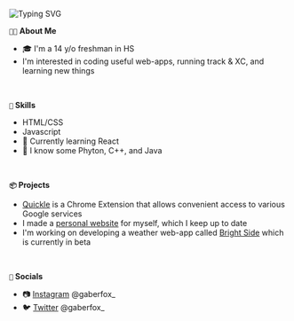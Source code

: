 ![Typing SVG](https://readme-typing-svg.herokuapp.com?font=Open+Sans&size=24&pause=1000&color=C8C8C8&width=435&lines=Welcome+to+my+GitHub+Profile!)

`👦🏽` **About Me**
<ul>
<li>🎓 I'm a 14 y/o freshman in HS </li>
<li>I'm interested in coding useful web-apps, running track & XC, and learning new things
</ul>

<br>

**`🌱` Skills**
<ul>
<li>HTML/CSS</li>
<li>Javascript</li>
<li>🤔 Currently learning React</li>
<li>🥱 I know some Phyton, C++, and Java</li>
</ul>

<br>

**`📦` Projects**
<ul>
<li><a href="https://github.com/gaberf/Quickle" target="_blank">Quickle</a> is a Chrome Extension that allows convenient access to various Google services</li>
<li>I made a <a href="https://gabrielfox.netlify.app/" target="_blank">personal website</a> for myself, which I keep up to date</li>
<li>I'm working on developing a weather web-app called <a href="https://github.com/gaberf/BrightSide">Bright Side</a> which is currently in beta</li>
</ul>

<br>

**`💯` Socials**
<ul>
<li>📷 <a href="https://www.instagram.com/gaberfox_/">Instagram</a> @gaberfox_</li>
<li>🐦 <a href="https://twitter.com/gaberfox_">Twitter</a> @gaberfox_</li>
</ul>
